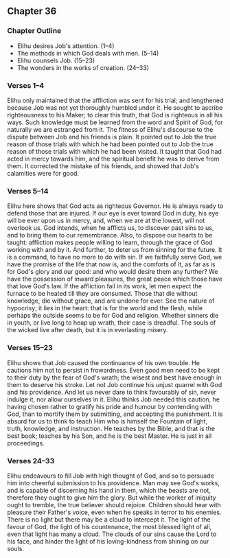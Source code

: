 ## Chapter 36

### Chapter Outline

- Elihu desires Job's attention. (1–4)
- The methods in which God deals with men. (5–14)
- Elihu counsels Job. (15–23)
- The wonders in the works of creation. (24–33)

### Verses 1–4

Elihu only maintained that the affliction was sent for his trial; and lengthened because Job was not yet thoroughly humbled under it. He sought to ascribe righteousness to his Maker; to clear this truth, that God is righteous in all his ways. Such knowledge must be learned from the word and Spirit of God, for naturally we are estranged from it. The fitness of Elihu's discourse to the dispute between Job and his friends is plain. It pointed out to Job the true reason of those trials with which he had been pointed out to Job the true reason of those trials with which he had been visited. It taught that God had acted in mercy towards him, and the spiritual benefit he was to derive from them. It corrected the mistake of his friends, and showed that Job's calamities were for good.

### Verses 5–14

Elihu here shows that God acts as righteous Governor. He is always ready to defend those that are injured. If our eye is ever toward God in duty, his eye will be ever upon us in mercy, and, when we are at the lowest, will not overlook us. God intends, when he afflicts us, to discover past sins to us, and to bring them to our remembrance. Also, to dispose our hearts to be taught: affliction makes people willing to learn, through the grace of God working with and by it. And further, to deter us from sinning for the future. It is a command, to have no more to do with sin. If we faithfully serve God, we have the promise of the life that now is, and the comforts of it, as far as is for God's glory and our good: and who would desire them any further? We have the possession of inward pleasures, the great peace which those have that love God's law. If the affliction fail in its work, let men expect the furnace to be heated till they are consumed. Those that die without knowledge, die without grace, and are undone for ever. See the nature of hypocrisy; it lies in the heart: that is for the world and the flesh, while perhaps the outside seems to be for God and religion. Whether sinners die in youth, or live long to heap up wrath, their case is dreadful. The souls of the wicked live after death, but it is in everlasting misery.

### Verses 15–23

Elihu shows that Job caused the continuance of his own trouble. He cautions him not to persist in frowardness. Even good men need to be kept to their duty by the fear of God's wrath; the wisest and best have enough in them to deserve his stroke. Let not Job continue his unjust quarrel with God and his providence. And let us never dare to think favourably of sin, never indulge it, nor allow ourselves in it. Elihu thinks Job needed this caution, he having chosen rather to gratify his pride and humour by contending with God, than to mortify them by submitting, and accepting the punishment. It is absurd for us to think to teach Him who is himself the Fountain of light, truth, knowledge, and instruction. He teaches by the Bible, and that is the best book; teaches by his Son, and he is the best Master. He is just in all proceedings.

### Verses 24–33

Elihu endeavours to fill Job with high thought of God, and so to persuade him into cheerful submission to his providence. Man may see God's works, and is capable of discerning his hand in them, which the beasts are not, therefore they ought to give him the glory. But while the worker of iniquity ought to tremble, the true believer should rejoice. Children should hear with pleasure their Father's voice, even when he speaks in terror to his enemies. There is no light but there may be a cloud to intercept it. The light of the favour of God, the light of his countenance, the most blessed light of all, even that light has many a cloud. The clouds of our sins cause the Lord to his face, and hinder the light of his loving-kindness from shining on our souls.

